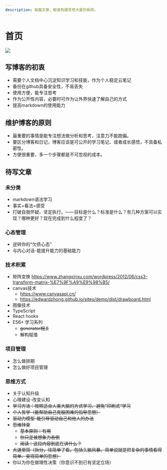 ```yaml
---
description: 每篇文章，都是构建思想大厦的板砖。
---
```


# 首页

![](.gitbook/assets/image%20%281%29.png)

## 写博客的初衷

* 需要个人文档中心沉淀知识学习和技能，作为个人稳定云笔记
* 备份在github具备安全性，不易丢失
* 使用方便，能专注思考
* 作为公开性内容，必要时可作为让外界快速了解自己的方式
* 提高markdown的使用能力

## 维护博客的原则

* 最重要的事情是能专注想法做分析和思考，注意力不能跑偏。
* 要区分博客和日记，博客应该是可公开的学习笔记、或者成长感悟，不具备私密性。
* 方便很重要，多一个步骤都是不可忽视的成本。

## 待写文章

### 未分类

* markdown语法学习
* 事实+看法=感受
* 打破自我怀疑、坚定执行。——目标是什么？标准是什么？有几种方案可以实现？哪种更好？现在完成到什么程度了？

### 心态管理

* 逆转你的“欠债心态”
* 与内心对话-能提升能力的基础能力

### 技术积累

* 矩阵变换  https://www.zhangxinxu.com/wordpress/2012/06/css3-transform-matrix-%E7%9F%A9%E9%98%B5/
* canvas技术 
  * https://www.canvasapi.cn/
  * https://edwardzhong.github.io/sites/demo/dist/drawboard.html
* 图像技术
* TypeScript
* React hooks
* ES6+ 学习系列
  * ~~generator相关~~
  * 解构赋值

### 项目管理

* 怎么做排期
* 怎么做好项目管理

### 思维方式

* 关于认知升级
* 心理建设-改变认知
* ~~学习方法：按照适合人类大脑的方式学习、避免”印刷式“学习~~
* ~~个人哲学（能帮助自己克服困难的指导思想）~~
* ~~驱动力模型-能引导驱动自己和他人的办法~~
* ~~思维转变~~
  * ~~基本原则：有用~~
  * ~~你只是被想象力击倒~~
  * ~~阅读：这段内容到底在讲什么？~~
* ~~大道至简（拆分，往简单了看。包括头脑风暴。简单说就是把复杂的事情看得简单、变得简单的思想）~~
* 你以为你在做理性决策（你意识不到已有坚定立场）





